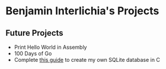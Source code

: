 # Benjamin Interlichia's Projects

## Future Projects
- Print Hello World in Assembly
- 100 Days of Go
- Complete [this guide](https://cstack.github.io/db_tutorial/parts/part1.html)  to create my own SQLite database in C
